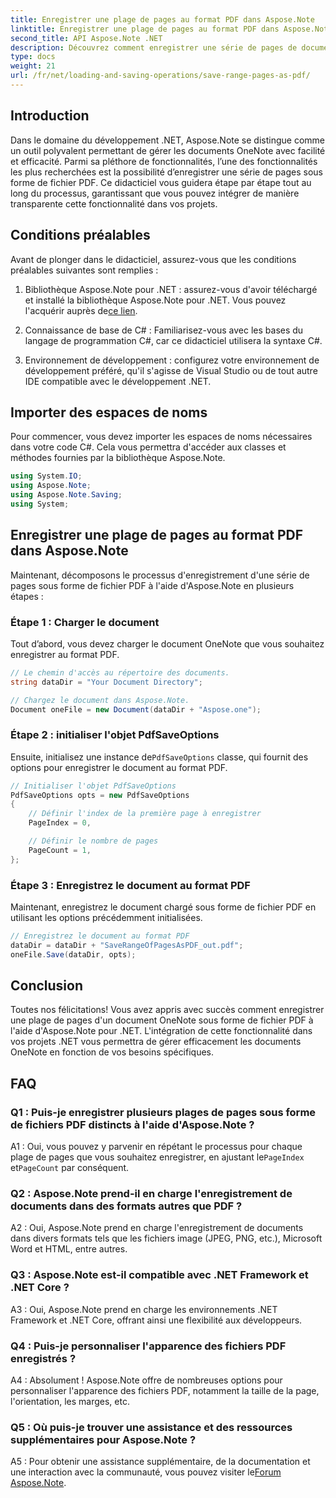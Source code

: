 ```yaml
---
title: Enregistrer une plage de pages au format PDF dans Aspose.Note
linktitle: Enregistrer une plage de pages au format PDF dans Aspose.Note
second_title: API Aspose.Note .NET
description: Découvrez comment enregistrer une série de pages de documents OneNote sous forme de fichiers PDF à l'aide d'Aspose.Note pour .NET. Tutoriel étape par étape inclus.
type: docs
weight: 21
url: /fr/net/loading-and-saving-operations/save-range-pages-as-pdf/
---
```

## Introduction

Dans le domaine du développement .NET, Aspose.Note se distingue comme un outil polyvalent permettant de gérer les documents OneNote avec facilité et efficacité. Parmi sa pléthore de fonctionnalités, l’une des fonctionnalités les plus recherchées est la possibilité d’enregistrer une série de pages sous forme de fichier PDF. Ce didacticiel vous guidera étape par étape tout au long du processus, garantissant que vous pouvez intégrer de manière transparente cette fonctionnalité dans vos projets.

## Conditions préalables

Avant de plonger dans le didacticiel, assurez-vous que les conditions préalables suivantes sont remplies :

1.  Bibliothèque Aspose.Note pour .NET : assurez-vous d'avoir téléchargé et installé la bibliothèque Aspose.Note pour .NET. Vous pouvez l'acquérir auprès de[ce lien](https://releases.aspose.com/note/net/).
   
2. Connaissance de base de C# : Familiarisez-vous avec les bases du langage de programmation C#, car ce didacticiel utilisera la syntaxe C#.
   
3. Environnement de développement : configurez votre environnement de développement préféré, qu'il s'agisse de Visual Studio ou de tout autre IDE compatible avec le développement .NET.

## Importer des espaces de noms

Pour commencer, vous devez importer les espaces de noms nécessaires dans votre code C#. Cela vous permettra d'accéder aux classes et méthodes fournies par la bibliothèque Aspose.Note.

```csharp
using System.IO;
using Aspose.Note;
using Aspose.Note.Saving;
using System;
```

## Enregistrer une plage de pages au format PDF dans Aspose.Note

Maintenant, décomposons le processus d'enregistrement d'une série de pages sous forme de fichier PDF à l'aide d'Aspose.Note en plusieurs étapes :

### Étape 1 : Charger le document

Tout d’abord, vous devez charger le document OneNote que vous souhaitez enregistrer au format PDF.

```csharp
// Le chemin d'accès au répertoire des documents.
string dataDir = "Your Document Directory";

// Chargez le document dans Aspose.Note.
Document oneFile = new Document(dataDir + "Aspose.one");
```

### Étape 2 : initialiser l'objet PdfSaveOptions

 Ensuite, initialisez une instance de`PdfSaveOptions` classe, qui fournit des options pour enregistrer le document au format PDF.

```csharp
// Initialiser l'objet PdfSaveOptions
PdfSaveOptions opts = new PdfSaveOptions
{
    // Définir l'index de la première page à enregistrer
    PageIndex = 0,

    // Définir le nombre de pages
    PageCount = 1,
};
```

### Étape 3 : Enregistrez le document au format PDF

Maintenant, enregistrez le document chargé sous forme de fichier PDF en utilisant les options précédemment initialisées.

```csharp
// Enregistrez le document au format PDF
dataDir = dataDir + "SaveRangeOfPagesAsPDF_out.pdf";
oneFile.Save(dataDir, opts);
```

## Conclusion

Toutes nos félicitations! Vous avez appris avec succès comment enregistrer une plage de pages d'un document OneNote sous forme de fichier PDF à l'aide d'Aspose.Note pour .NET. L'intégration de cette fonctionnalité dans vos projets .NET vous permettra de gérer efficacement les documents OneNote en fonction de vos besoins spécifiques.

## FAQ

### Q1 : Puis-je enregistrer plusieurs plages de pages sous forme de fichiers PDF distincts à l'aide d'Aspose.Note ?

A1 : Oui, vous pouvez y parvenir en répétant le processus pour chaque plage de pages que vous souhaitez enregistrer, en ajustant le`PageIndex` et`PageCount` par conséquent.
   
### Q2 : Aspose.Note prend-il en charge l'enregistrement de documents dans des formats autres que PDF ?

A2 : Oui, Aspose.Note prend en charge l'enregistrement de documents dans divers formats tels que les fichiers image (JPEG, PNG, etc.), Microsoft Word et HTML, entre autres.
   
### Q3 : Aspose.Note est-il compatible avec .NET Framework et .NET Core ?

A3 : Oui, Aspose.Note prend en charge les environnements .NET Framework et .NET Core, offrant ainsi une flexibilité aux développeurs.
   
### Q4 : Puis-je personnaliser l'apparence des fichiers PDF enregistrés ?

A4 : Absolument ! Aspose.Note offre de nombreuses options pour personnaliser l'apparence des fichiers PDF, notamment la taille de la page, l'orientation, les marges, etc.
   
### Q5 : Où puis-je trouver une assistance et des ressources supplémentaires pour Aspose.Note ?

 A5 : Pour obtenir une assistance supplémentaire, de la documentation et une interaction avec la communauté, vous pouvez visiter le[Forum Aspose.Note](https://forum.aspose.com/c/note/28).